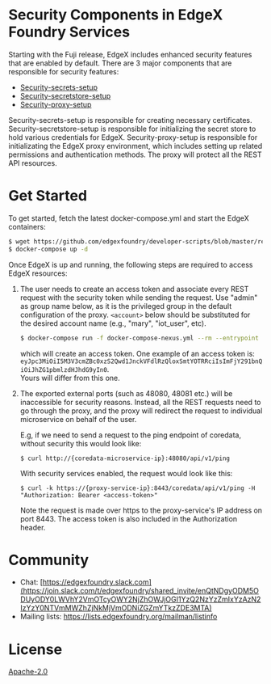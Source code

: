 # Security Components in EdgeX Foundry Services

Starting with the Fuji release, EdgeX includes enhanced security features that are enabled by default. 
There are 3 major components that are responsible for security features: 

* [Security-secrets-setup](cmd/security-secrets-setup/README.md)
* [Security-secretstore-setup](cmd/security-secretstore-setup/README.md)
* [Security-proxy-setup](cmd/security-proxy-setup/README.md)

Security-secrets-setup is responsible for creating necessary certificates. 
Security-secretstore-setup is responsible for initializing the secret store to hold various credentials 
for EdgeX. Security-proxy-setup is responsible for initializating the EdgeX proxy environment, which 
includes setting up related permissions and authentication methods. The proxy will protect all the REST 
API resources. 

# Get Started

To get started, fetch the latest docker-compose.yml and start the EdgeX containers:

```sh
$ wget https://github.com/edgexfoundry/developer-scripts/blob/master/releases/nightly-build/compose-files/docker-compose-nexus.yml
$ docker-compose up -d
```

Once EdgeX is up and running, the following steps are required to access EdgeX resources:

1. The user needs to create an access token and associate every REST request with the security token
while sending the request. Use "admin" as group name below, as it is the privileged group in the default configuration of the proxy.
`<account>` below should be substituted for the desired account name (e.g., "mary", "iot_user", etc).

    ```sh
    $ docker-compose run -f docker-compose-nexus.yml --rm --entrypoint /edgex/security-proxy-setup edgexproxy --init=false --useradd=<account> --group=<groupname>
    ```
    which will create an access token. One example of an access token is: 
    `eyJpc3MiOiI5M3V3cmZBc0xzS2Qwd1JnckVFdlRzQloxSmtYOTRRciIsImFjY291bnQiOiJhZG1pbmlzdHJhdG9yIn0`.  
    Yours will differ from this one.
2. The exported external ports (such as 48080, 48081 etc.) will be inaccessible for security reasons. 
Instead, all the REST requests need to go through the proxy, and the proxy will redirect the request to individual 
microservice on behalf of the user.

    E.g, if we need to send a request to the ping endpoint of coredata, without security this would look like:

    ```
    $ curl http://{coredata-microservice-ip}:48080/api/v1/ping
    ```

    With security services enabled, the request would look like this:

    ```
    $ curl -k https://{proxy-service-ip}:8443/coredata/api/v1/ping -H "Authorization: Bearer <access-token>"
    ```
   Note the request is made over https to the proxy-service's IP address on port 8443.  The access token is also 
   included in the Authorization header.

# Community

- Chat: [https://edgexfoundry.slack.com](https://join.slack.com/t/edgexfoundry/shared_invite/enQtNDgyODM5ODUyODY0LWVhY2VmOTcyOWY2NjZhOWJjOGI1YzQ2NzYzZmIxYzAzN2IzYzY0NTVmMWZhZjNkMjVmODNiZGZmYTkzZDE3MTA)
- Mailing lists: https://lists.edgexfoundry.org/mailman/listinfo

# License

[Apache-2.0](LICENSE)
